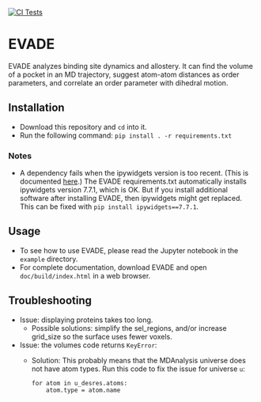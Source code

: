 [![CI Tests](https://github.com/DanielJamesEvans/EVADE/actions/workflows/python-app.yml/badge.svg)](https://github.com/DanielJamesEvans/EVADE/actions/workflows/python-app.yml)

# EVADE

EVADE analyzes binding site dynamics and allostery. It can find the volume of a pocket in an MD trajectory, suggest atom-atom distances as order parameters, and correlate an order parameter with dihedral motion.

## Installation
* Download this repository and `cd` into it.
* Run the following command:
    `pip install . -r requirements.txt`

        
### Notes
* A dependency fails when the ipywidgets version is too recent.  (This is documented [here](https://github.com/pyvista/pyvista/issues/3274).)  The EVADE requirements.txt automatically installs ipywidgets version 7.7.1, which is OK.  But if you install additional software after installing EVADE, then ipywidgets might get replaced.  This can be fixed with `pip install ipywidgets==7.7.1`.

## Usage
* To see how to use EVADE, please read the Jupyter notebook in the `example` directory.
* For complete documentation, download EVADE and open `doc/build/index.html` in a web browser.

## Troubleshooting
* Issue: displaying proteins takes too long.
  * Possible solutions: simplify the sel\_regions, and/or increase grid\_size so the surface uses fewer voxels.
* Issue: the volumes code returns `KeyError`:
  * Solution: This probably means that the MDAnalysis universe does not have atom types.  Run this code to fix the issue for universe `u`:
  
      ```
      for atom in u_desres.atoms:
          atom.type = atom.name
      ```
